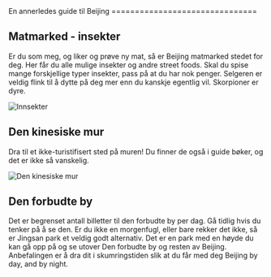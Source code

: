 <meta http-equiv='Content-Type' content='text/html; charset=utf-8' />
En annerledes guide til Beijing
===============================

Matmarked - insekter
--------------------
Er du som meg, og liker og prøve ny mat, så er Beijing matmarked stedet for deg. Her får du alle mulige insekter og andre street foods. Skal du spise mange forskjellige typer insekter, pass på at du har nok penger. Selgeren er veldig flink til å dytte på deg mer enn du kanskje egentlig vil. Skorpioner er dyre.

![Innsekter](/img/insekter.jpg "Innsekter")

Den kinesiske mur
-----------------
Dra til et ikke-turistifisert sted på muren! Du finner de også i guide bøker, og det er ikke så vanskelig. 

![Den kinesiske mur](/img/KinesiskeMur.jpg "KinesiskeMur")

Den forbudte by
---------------
Det er begrenset antall billetter til den forbudte by per dag. Gå tidlig hvis du tenker på å se den. Er du ikke en morgenfugl, eller bare rekker det ikke, så er Jingsan park et veldig godt alternativ. Det er en park med en høyde du kan gå opp på og se utover Den forbudte by og resten av Beijing. Anbefalingen er å dra dit i skumringstiden slik at du får med deg Beijing by day, and by night. 


